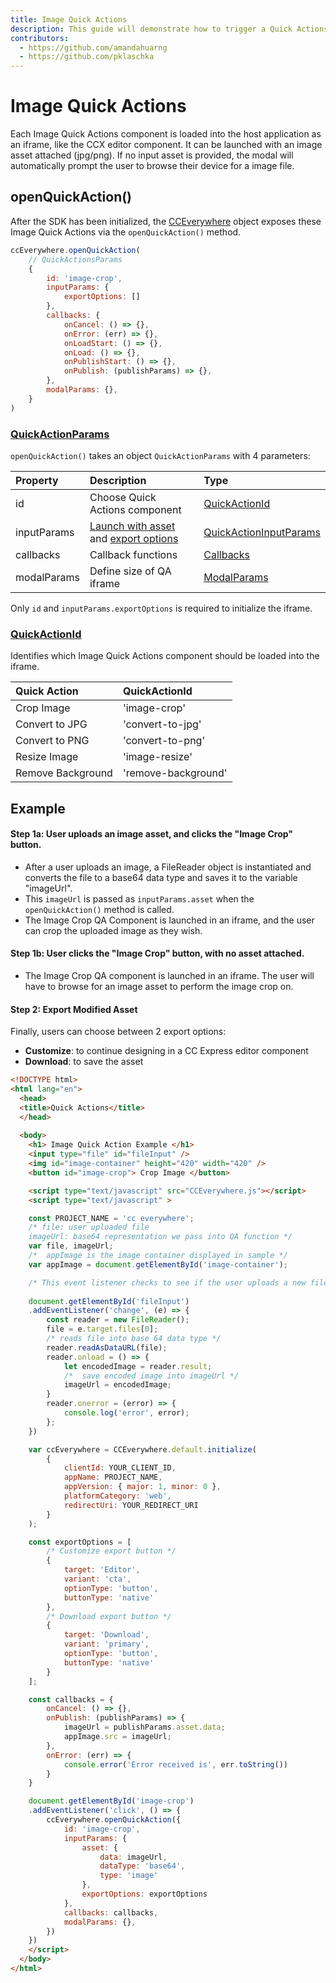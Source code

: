```yaml
---
title: Image Quick Actions
description: This guide will demonstrate how to trigger a Quick Actions editor for images.
contributors:
  - https://github.com/amandahuarng
  - https://github.com/pklaschka
---
```


# Image Quick Actions

Each Image Quick Actions component is loaded into the host application as an iframe, like the CCX editor component. It can be launched with an image asset attached (jpg/png). If no input asset is provided, the modal will automatically prompt the user to browse their device for a image file. 


## openQuickAction()
After the SDK has been initialized, the [CCEverywhere](../../../reference/index.md#cceverywhere) object exposes these Image Quick Actions via the `openQuickAction()` method. 

```js
ccEverywhere.openQuickAction(
    // QuickActionsParams
    {
        id: 'image-crop', 
        inputParams: {
            exportOptions: []
        },
        callbacks: {
            onCancel: () => {},
            onError: (err) => {},
            onLoadStart: () => {},
            onLoad: () => {},
            onPublishStart: () => {},
            onPublish: (publishParams) => {},
        },
        modalParams: {},
    }
)
```

### [QuickActionParams](../../../reference/quick_actions/index.md#quickactionparams)
`openQuickAction()` takes an object `QuickActionParams` with 4 parameters:

| Property | Description | Type 
| :-- | :-- | :--
| id | Choose Quick Actions component| [QuickActionId](../../../reference/quick_actions/index.md#quickactionid)
| inputParams | [Launch with asset](../../../reference/shared_types/index.md#asset) and [export options](../../../reference/quick_actions/index.md#exportoption) | [QuickActionInputParams](../../../reference/quick_actions/index.mdquickactioninputparams)
| callbacks | Callback functions | [Callbacks](../../../reference/shared_types/index.md#callbacks)
| modalParams | Define size of QA iframe |  [ModalParams](../../../reference/shared_types/index.md#modalparams)

Only `id` and `inputParams.exportOptions` is required to initialize the iframe.

### [QuickActionId](../../../reference/quick_actions/index.md#quickactionid)
Identifies which Image Quick Actions component should be loaded into the iframe.

| Quick Action | QuickActionId
| :-- | :-- 
| Crop Image | 'image-crop'
| Convert to JPG | 'convert-to-jpg'
| Convert to PNG | 'convert-to-png'
| Resize Image | 'image-resize' 
| Remove Background | 'remove-background' 


## Example 
#### Step 1a: User uploads an image asset, and clicks the "Image Crop" button.
   * After a user uploads an image, a FileReader object is instantiated and converts the file to a base64 data type and saves it to the variable "imageUrl". 
   * This `imageUrl` is passed as `inputParams.asset` when the `openQuickAction()` method is called. 
   * The Image Crop QA Component is launched in an iframe, and the user can crop the uploaded image as they wish. 

#### Step 1b: User clicks the "Image Crop" button, with no asset attached.
   * The Image Crop QA component is launched in an iframe. The user will have to browse for an image asset to perform the image crop on. 
#### Step 2: Export Modified Asset
Finally, users can choose between 2 export options: 
* __Customize__: to continue designing in a CC Express editor component
* __Download__: to save the asset

```html
<!DOCTYPE html>
<html lang="en">
  <head>
  <title>Quick Actions</title>
  </head>
    
  <body>
    <h1> Image Quick Action Example </h1>
    <input type="file" id="fileInput" />
    <img id="image-container" height="420" width="420" />
    <button id="image-crop"> Crop Image </button>

    <script type="text/javascript" src="CCEverywhere.js"></script>
    <script type="text/javascript" >

    const PROJECT_NAME = 'cc everywhere';
    /* file: user uploaded file
    imageUrl: base64 representation we pass into QA function */
    var file, imageUrl;
    /*  appImage is the image container displayed in sample */
    var appImage = document.getElementById('image-container');

    /* This event listener checks to see if the user uploads a new file and reads it into base64 data type for SDK ingestion later */
    
    document.getElementById('fileInput')
    .addEventListener('change', (e) => {
        const reader = new FileReader();
        file = e.target.files[0];
        /* reads file into base 64 data type */
        reader.readAsDataURL(file);
        reader.onload = () => {
            let encodedImage = reader.result;
            /*  save encoded image into imageUrl */
            imageUrl = encodedImage;
        }
        reader.onerror = (error) => {
            console.log('error', error);
        };
    })

    var ccEverywhere = CCEverywhere.default.initialize(
        {
            clientId: YOUR_CLIENT_ID,
            appName: PROJECT_NAME,
            appVersion: { major: 1, minor: 0 },
            platformCategory: 'web',
            redirectUri: YOUR_REDIRECT_URI
        }
    );

    const exportOptions = [
        /* Customize export button */
        {
            target: 'Editor',
            variant: 'cta',
            optionType: 'button',
            buttonType: 'native'
        },
        /* Download export button */
        {
            target: 'Download',
            variant: 'primary',
            optionType: 'button',
            buttonType: 'native'
        }
    ];

    const callbacks = {
        onCancel: () => {},
        onPublish: (publishParams) => {
            imageUrl = publishParams.asset.data;
            appImage.src = imageUrl;
        },
        onError: (err) => {
            console.error('Error received is', err.toString())
        }
    }

    document.getElementById('image-crop')
    .addEventListener('click', () => {
        ccEverywhere.openQuickAction({
            id: 'image-crop', 
            inputParams: {
                asset: {
                    data: imageUrl, 
                    dataType: 'base64', 
                    type: 'image'
                }, 
                exportOptions: exportOptions
            },
            callbacks: callbacks,
            modalParams: {},
        })
    })
    </script>
  </body> 
</html>
```

